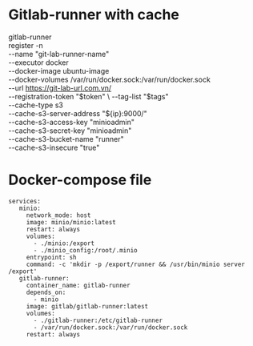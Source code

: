 # Gitlab-runner with cache
gitlab-runner \
  register -n \
  --name "git-lab-runner-name" \
  --executor docker \
  --docker-image ubuntu-image \
  --docker-volumes /var/run/docker.sock:/var/run/docker.sock \
  --url https://git-lab-url.com.vn/ \
  --registration-token "$token" \
  --tag-list "$tags" \
  --cache-type s3 \
  --cache-s3-server-address "${ip}:9000/" \
  --cache-s3-access-key "minioadmin" \
  --cache-s3-secret-key "minioadmin" \
  --cache-s3-bucket-name "runner" \
  --cache-s3-insecure "true"

# Docker-compose file
```
services:
   minio:
     network_mode: host
     image: minio/minio:latest
     restart: always
     volumes:
       - ./minio:/export
       - ./minio_config:/root/.minio
     entrypoint: sh
     command: -c 'mkdir -p /export/runner && /usr/bin/minio server /export'
   gitlab-runner:
     container_name: gitlab-runner
     depends_on:
       - minio
     image: gitlab/gitlab-runner:latest
     volumes:
       - ./gitlab-runner:/etc/gitlab-runner
       - /var/run/docker.sock:/var/run/docker.sock
     restart: always
```
